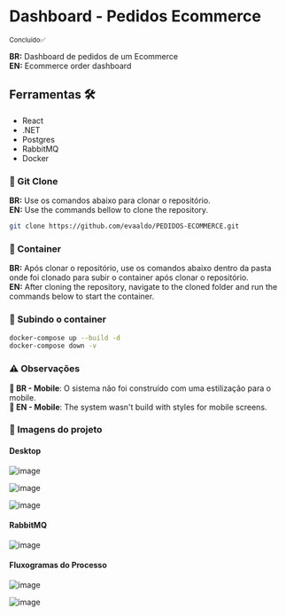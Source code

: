 # Dashboard - Pedidos Ecommerce

<small>Concluído✅</small>

**BR:** Dashboard de pedidos de um Ecommerce <br/>
**EN:** Ecommerce order dashboard

## Ferramentas 🛠

- React
- .NET
- Postgres
- RabbitMQ
- Docker

### 👬 Git Clone

**BR:** Use os comandos abaixo para clonar o repositório.  
**EN:** Use the commands bellow to clone the repository.

```sh
git clone https://github.com/evaaldo/PEDIDOS-ECOMMERCE.git
```

### 🐋 Container

**BR:** Após clonar o repositório, use os comandos abaixo dentro da pasta onde foi clonado para subir o container após clonar o repositório.  
**EN:** After cloning the repository, navigate to the cloned folder and run the commands below to start the container.

### 🚀 Subindo o container

```sh
docker-compose up --build -d
docker-compose down -v
```

### ⚠ Observações

**📱 BR - Mobile**: O sistema não foi construído com uma estilização para o mobile. <br/>
**📱 EN - Mobile**: The system wasn't build with styles for mobile screens.

### 📸 Imagens do projeto

#### Desktop

![image](https://github.com/user-attachments/assets/078e7bfe-de91-41ac-a38b-ca3746be06c0)

![image](https://github.com/user-attachments/assets/cc39063c-6dce-40f9-9f99-560bf167e174)

![image](https://github.com/user-attachments/assets/5f1d81cb-b39a-465a-81fa-790bbfe11f6b)

#### RabbitMQ

![image](https://github.com/user-attachments/assets/7ce82df7-67e8-43d1-85cd-25c9db5f3323)

#### Fluxogramas do Processo

![image](https://github.com/user-attachments/assets/68801ca6-945c-4973-9b86-c00e236d71c3)

![image](https://github.com/user-attachments/assets/98c1e275-da10-4f50-b1d0-083a3ee13ab1)
